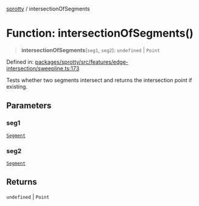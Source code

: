 
[sprotty](../globals) / intersectionOfSegments

# Function: intersectionOfSegments()

> **intersectionOfSegments**(`seg1`, `seg2`): `undefined` \| `Point`

Defined in: [packages/sprotty/src/features/edge-intersection/sweepline.ts:173](https://github.com/eclipse-sprotty/sprotty/blob/f9b2433481cc27a1ac0c92d525a92039ae7f6c76/packages/sprotty/src/features/edge-intersection/sweepline.ts#L173)

Tests whether two segments intersect and returns the intersection point if existing.

## Parameters

### seg1

[`Segment`](../Class.Segment)

### seg2

[`Segment`](../Class.Segment)

## Returns

`undefined` \| `Point`
